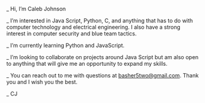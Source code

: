 _ Hi, I’m Caleb Johnson

_ I’m interested in Java Script, Python, C, and anything that has to do with computer technology and electrical engineering. I also have a strong interest in computer security and blue team tactics. 

_ I’m currently learning Python and JavaScript. 

_ I’m looking to collaborate on projects around Java Script but am also open to anything that will give me an opportunity to expand my skills. 

_ You can reach out to me with questions at basher5two@gmail.com. Thank you and I wish you the best. 

_ CJ

<!---
CalebJohnsonB52/CalebJohnsonB52 is a ✨ special ✨ repository because its `README.md` (this file) appears on your GitHub profile.
You can click the Preview link to take a look at your changes.
--->
